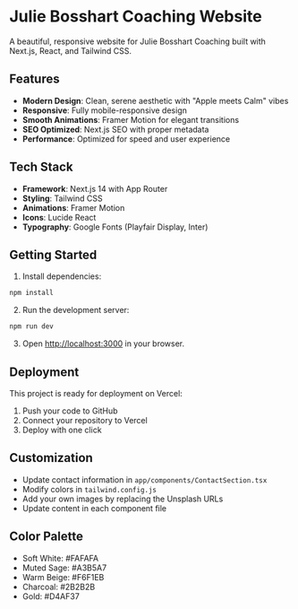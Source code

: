 # Julie Bosshart Coaching Website

A beautiful, responsive website for Julie Bosshart Coaching built with Next.js, React, and Tailwind CSS.

## Features

- **Modern Design**: Clean, serene aesthetic with "Apple meets Calm" vibes
- **Responsive**: Fully mobile-responsive design
- **Smooth Animations**: Framer Motion for elegant transitions
- **SEO Optimized**: Next.js SEO with proper metadata
- **Performance**: Optimized for speed and user experience

## Tech Stack

- **Framework**: Next.js 14 with App Router
- **Styling**: Tailwind CSS
- **Animations**: Framer Motion
- **Icons**: Lucide React
- **Typography**: Google Fonts (Playfair Display, Inter)

## Getting Started

1. Install dependencies:
```bash
npm install
```

2. Run the development server:
```bash
npm run dev
```

3. Open [http://localhost:3000](http://localhost:3000) in your browser.

## Deployment

This project is ready for deployment on Vercel:

1. Push your code to GitHub
2. Connect your repository to Vercel
3. Deploy with one click

## Customization

- Update contact information in `app/components/ContactSection.tsx`
- Modify colors in `tailwind.config.js`
- Add your own images by replacing the Unsplash URLs
- Update content in each component file

## Color Palette

- Soft White: #FAFAFA
- Muted Sage: #A3B5A7
- Warm Beige: #F6F1EB
- Charcoal: #2B2B2B
- Gold: #D4AF37
